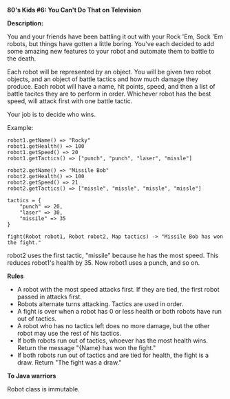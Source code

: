 <b>80's Kids #6: You Can't Do That on Television</b>

<b>Description:</b>

You and your friends have been battling it out with your Rock 'Em, Sock 'Em robots, but things have gotten a little boring. You've each decided to add some amazing new features to your robot and automate them to battle to the death.

Each robot will be represented by an object. You will be given two robot objects, and an object of battle tactics and how much damage they produce. Each robot will have a name, hit points, speed, and then a list of battle tacitcs they are to perform in order. Whichever robot has the best speed, will attack first with one battle tactic.

Your job is to decide who wins.

Example:

<pre><code>robot1.getName() => "Rocky"
robot1.getHealth() => 100
robot1.getSpeed() => 20
robot1.getTactics() => ["punch", "punch", "laser", "missle"]

robot2.getName() => "Missile Bob"
robot2.getHealth() => 100
robot2.getSpeed() => 21
robot2.getTactics() => ["missle", "missle", "missle", "missle"]

tactics = {
    "punch" => 20,
    "laser" => 30,
    "missile" => 35
}

fight(Robot robot1, Robot robot2, Map<String, Integer> tactics) -> "Missile Bob has won the fight."</code></pre>

robot2 uses the first tactic, "missile" because he has the most speed. This reduces robot1's health by 35. Now robot1 uses a punch, and so on.

<b>Rules</b>

- A robot with the most speed attacks first. If they are tied, the first robot passed in attacks first.
- Robots alternate turns attacking. Tactics are used in order.
- A fight is over when a robot has 0 or less health or both robots have run out of tactics.
- A robot who has no tactics left does no more damage, but the other robot may use the rest of his tactics.
- If both robots run out of tactics, whoever has the most health wins. Return the message "{Name} has won the fight."
- If both robots run out of tactics and are tied for health, the fight is a draw. Return "The fight was a draw."

<b>To Java warriors</b>

Robot class is immutable.